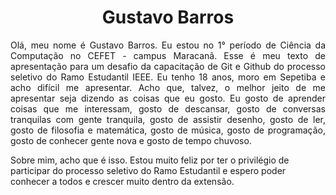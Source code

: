 <h1 align="center">Gustavo Barros</h1>
<p align="justify">Olá, meu nome é Gustavo Barros. Eu estou no 1° período de Ciência da Computação no CEFET - campus Maracanã. Esse é meu texto de apresentação para um desafio da capacitação de Git e Github do processo seletivo do Ramo Estudantil IEEE. Eu tenho 18 anos, moro em Sepetiba e acho difícil me apresentar. Acho que, talvez, o melhor jeito de me apresentar seja dizendo as coisas que eu gosto. Eu gosto de aprender coisas que me interessam, gosto de descansar, gosto de conversas tranquilas com gente tranquila, gosto de assistir desenho, gosto de ler, gosto de filosofia e matemática, gosto de música, gosto de programação, gosto de conhecer gente nova e gosto de tempo chuvoso.

Sobre mim, acho que é isso. Estou muito feliz por ter o privilégio de participar do processo seletivo do Ramo Estudantil e espero poder conhecer a todos e crescer muito dentro da extensão.</p>
